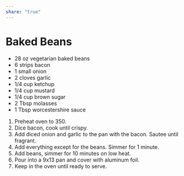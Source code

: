 ```yaml
---
share: "true"
---
```


# Baked Beans
- 28 oz vegetarian baked beans
- 6 strips bacon
- 1 small onion
- 2 cloves garlic
- 1/4 cup ketchup
- 1/4 cup mustard
- 1/4 cup brown sugar
- 2 Tbsp molasses
- 1 Tbsp worcestershire sauce

1. Preheat oven to 350.
2. Dice bacon, cook until crispy.
3. Add diced onion and garlic to the pan with the bacon. Sautee until fragrant.
4. Add everything except for the beans. Simmer for 1 minute.
5. Add beans, simmer for 10 minutes on low heat.
6. Pour into a 9x13 pan and cover with aluminum foil.
7. Keep in the oven until ready to serve.